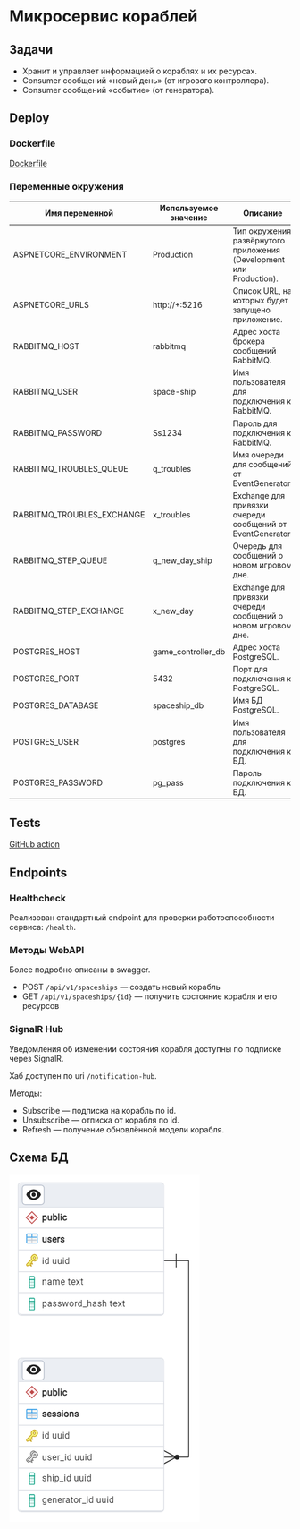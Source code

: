 # Микросервис кораблей

## Задачи

- Хранит и управляет информацией о кораблях и их ресурсах.
- Consumer сообщений «новый день» (от игрового контроллера).
- Consumer сообщений «событие» (от генератора).

## Deploy

### Dockerfile

[Dockerfile](./Dockerfile)

### Переменные окружения

| Имя переменной             | Используемое значение | Описание                                                            |
|----------------------------|-----------------------|---------------------------------------------------------------------|
| ASPNETCORE_ENVIRONMENT     | Production            | Тип окружения развёрнутого приложения (Development или Production). |
| ASPNETCORE_URLS            | http://+:5216         | Список URL, на которых будет запущено приложение.                   |
| RABBITMQ_HOST              | rabbitmq              | Адрес хоста брокера сообщений RabbitMQ.                             |
| RABBITMQ_USER              | space-ship            | Имя пользователя для подключения к RabbitMQ.                        |
| RABBITMQ_PASSWORD          | Ss1234                | Пароль для подключения к RabbitMQ.                                  |
| RABBITMQ_TROUBLES_QUEUE    | q_troubles            | Имя очереди для сообщений от EventGenerator.                        |
| RABBITMQ_TROUBLES_EXCHANGE | x_troubles            | Exchange для привязки очереди сообщений от EventGenerator.          |
| RABBITMQ_STEP_QUEUE        | q_new_day_ship        | Очередь для сообщений о новом игровом дне.                          |
| RABBITMQ_STEP_EXCHANGE     | x_new_day             | Exchange для привязки очереди сообщений о новом игровом дне.        |
| POSTGRES_HOST              | game_controller_db    | Адрес хоста PostgreSQL.                                             |
| POSTGRES_PORT              | 5432                  | Порт для подключения к PostgreSQL.                                  |
| POSTGRES_DATABASE          | spaceship_db          | Имя БД PostgreSQL.                                                  |
| POSTGRES_USER              | postgres              | Имя пользователя для подключения к БД.                              |
| POSTGRES_PASSWORD          | pg_pass               | Пароль подключения к БД.                                            |

## Tests

[GitHub action](../.github/workflows/SpaceShipCI.yml)

## Endpoints

### Healthcheck

Реализован стандартный endpoint для проверки работоспособности сервиса: `/health`.

### Методы WebAPI

Более подробно описаны в swagger.

- POST `/api/v1/spaceships` &mdash; создать новый корабль
- GET `/api/v1/spaceships/{id}` &mdash; получить состояние корабля и его ресурсов

### SignalR Hub

Уведомления об изменении состояния корабля доступны по подписке через SignalR.

Хаб доступен по uri `/notification-hub`.

Методы:
- Subscribe &mdash; подписка на корабль по id.
- Unsubscribe &mdash; отписка от корабля по id.
- Refresh &mdash; получение обновлённой модели корабля.

## Схема БД

![database diagram](./docs/database.png)
